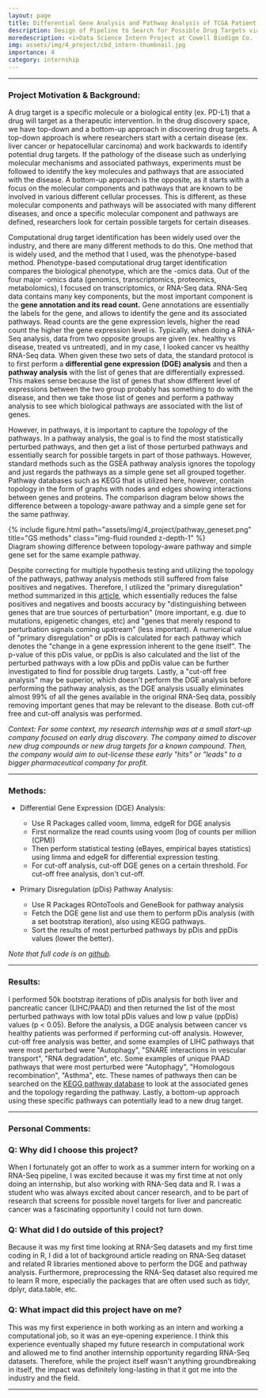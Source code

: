 ```yaml
---
layout: page
title: Differential Gene Analysis and Pathway Analysis of TCGA Patient RNA-Seq Dataset 
description: Design of Pipeline to Search for Possible Drug Targets via RNA-Seq Analysis 
moredescription: <i>Data Science Intern Project at Cowell Biodigm Co. (2020)</i>
img: assets/img/4_project/cbd_intern-thumbnail.jpg
importance: 4
category: internship
---
```


---

### **Project Motivation & Background:**
A drug target is a specific molecule or a biological entity (ex. PD-L1) that a drug will target as a therapeutic intervention. 
In the drug discovery space, we have top-down and a bottom-up approach in discovering drug targets. A top-down approach is where
researchers start with a certain disease (ex. liver cancer or hepatocellular carcinoma) and work backwards to identify potential drug targets. 
If the pathology of the disease such as underlying molecular mechanisms and associated pathways, experiments must be followed to identify the key molecules and
pathways that are associated with the disease. A bottom-up approach is the opposite, as it starts with a focus on the molecular components and pathways that are known to be involved 
in various different cellular processes. This is different, as these molecular components and pathways will be associated with many different
diseases, and once a specific molecular component and pathways are defined, researchers look for certain possible targets for certain diseases. 

Computational drug target identification has been widely used over the industry, and there are many different methods to do this. One method that is widely used, and the method that I used,
was the phenotype-based method. Phenotype-based computational drug target identification compares the biological phenotype, which are the -omics data. Out of the four major -omics data (genomics, transcriptomics, proteomics, metabolomics),
I focused on transcriptomics, or RNA-Seq data. RNA-Seq data contains many key components, but the most important component is the **gene annotation and its read count.**
Gene annotations are essentially the labels for the gene, and allows to identify the gene and its associated pathways. Read counts are the gene expression levels, higher the read count the higher the gene expression level is.
Typically, when doing a RNA-Seq analysis, data from two opposite groups are given (ex. healthy vs disease, treated vs untreated), and in my case, I looked 
cancer vs healthy RNA-Seq data. When given these two sets of data, the standard protocol is to first perform a **differential gene expression (DGE) analysis** and then a 
**pathway analysis** with the list of genes that are differentially expressed. This makes sense because the list of genes that show different level of expressions between the two group
probably has something to do with the disease, and then we take those list of genes and perform a pathway analysis to see which biological pathways are associated with the list of genes.

However, in pathways, it is important to capture the *topology* of the pathways. In a pathway analysis, the goal is to find the most statistically perturbed pathways, and then get a list of those
perturbed pathways and essentially search for possible targets in part of those pathways. However, standard methods such as the GSEA pathway analysis ignores the topology and just regards the pathways 
as a simple gene set all grouped together. Pathway databases such as KEGG that is utilized here, however, contain topology in the form of graphs with nodes and edges showing interactions between genes and proteins.
The comparison diagram below shows the difference between a topology-aware pathway and a simple gene set for the same pathway.

<div class="row">
    <div class="col-sm">
        {% include figure.html path="assets/img/4_project/pathway_geneset.png" title="GS methods" class="img-fluid rounded z-depth-1" %}
    </div>
</div>
<div class="caption">
    Diagram showing difference between topology-aware pathway and simple gene set for the same example pathway.
</div>

Despite correcting for multiple hypothesis testing and utilizing the topology of the pathways, pathway analysis methods still suffered from false positives and negatives. Therefore, I utilized
the "primary disregulation" method summarized in this [article](https://www.ncbi.nlm.nih.gov/pmc/articles/PMC6190577/), which essentially reduces the false positives and negatives and boosts accuracy by
"distinguishing between genes that are true sources of perturbation" (more important, e.g. due to mutations, epigenetic changes, etc) and "genes that merely respond to perturbation signals coming upstream" (less important). 
A numerical value of "primary disregulation" or pDis is calculated for each pathway which denotes the "change in a gene expression inherent to the gene itself". The p-value of this pDis value, or ppDis is also calculated and
the list of the perturbed pathways with a low pDis and ppDis value can be further investigated to find for possible drug targets. Lastly, a "cut-off free analysis" may be superior, which doesn't perform the DGE analysis before
performing the pathway analysis, as the DGE analysis usually eliminates almost 99% of all the genes available in the original RNA-Seq data, possibly removing important genes that may be relevant to the disease. Both cut-off free and
cut-off analysis was performed.

*Context: For some context, my research internship was at a small start-up company focused on early drug discovery. The company aimed to discover new drug compounds or new drug targets for a known compound. Then,
the company would aim to out-license these early "hits" or "leads" to a bigger pharmaceutical company for profit.*

---

### **Methods:**

* Differential Gene Expression (DGE) Analysis:
    - Use R Packages called voom, limma, edgeR for DGE analysis
    - First normalize the read counts using voom (log of counts per million (CPM))
    - Then perform statistical testing (eBayes, empirical bayes statistics) using limma and edgeR for differential expression testing.
    - For cut-off analysis, cut-off DGE genes on a certain threshold. For cut-off free analysis, don't cut-off.
    
* Primary Disregulation (pDis) Pathway Analysis:
    - Use R Packages ROntoTools and GeneBook for pathway analysis
    - Fetch the DGE gene list and use them to perform pDis analysis (with a set bootstrap iteration), also using KEGG pathways.
    - Sort the results of most perturbed pathways by pDis and ppDis values (lower the better).

*Note that full code is on [github](https://github.com/chokevin8/CBD-Intern).*

---

### **Results:**
I performed 50k bootstrap iterations of pDis analysis for both liver and pancreatic cancer (LIHC/PAAD) and then returned the list of the most perturbed pathways
with low total pDis values and low p value (ppDis) values (p < 0.05). Before the analysis, a DGE analysis between cancer vs healthy patients was performed if performing
cut-off analysis. However, cut-off free analysis was better, and some examples of LIHC pathways that were most perturbed were "Autophagy", "SNARE interactions in vescular transport", "RNA degradation", etc.
Some examples of unique PAAD pathways that were most perturbed were "Autophagy", "Homologous recombination", "Asthma", etc. These names of pathways then can be searched on the [KEGG pathway database](https://www.genome.jp/kegg/pathway.html)
to look at the associated genes and the topology regarding the pathway. Lastly, a bottom-up approach using these specific pathways can potentially lead to a new drug target.

---

### **Personal Comments:**

### Q: Why did I choose this project? ###
When I fortunately got an offer to work as a summer intern for working on a RNA-Seq pipeline, I was excited because it was my first time at
not only doing an internship, but also working with RNA-Seq data and R. I was a student who was always excited about cancer research, and 
to be part of research that screens for possible novel targets for liver and pancreatic cancer was a fascinating opportunity I could not turn down.

### Q: What did I do outside of this project? ###
Because it was my first time looking at RNA-Seq datasets and my first time coding in R, I did a lot of background article reading on RNA-Seq dataset and
related R libraries mentioned above to perform the DGE and pathway analysis. Furthermore, preprocessing the RNA-Seq dataset also required me to learn R more, 
especially the packages that are often used such as tidyr, dplyr, data.table, etc. 

### Q: What impact did this project have on me? ###
This was my first experience in both working as an intern and working a computational job, so it was an eye-opening experience. I think this experience eventually 
shaped my future research in computational work and allowed me to find another internship opportunity regarding RNA-Seq datasets. Therefore, while the project itself wasn't
anything groundbreaking in itself, the impact was definitely long-lasting in that it got me into the industry and the field. 

---